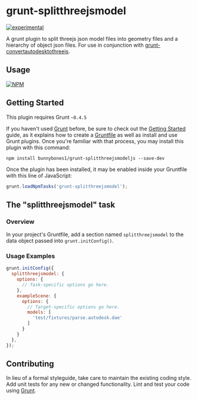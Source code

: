 # grunt-splitthreejsmodel

[![experimental](http://badges.github.io/stability-badges/dist/experimental.svg)](http://github.com/badges/stability-badges)

A grunt plugin to split threejs json model files into geometry files and a hierarchy of object json files. For use in conjunction with [grunt-convertautodesktothreejs](https://github.com/bunnybones1/grunt-convertautodesktothreejs).

## Usage

[![NPM](https://nodei.co/npm/grunt-splitthreejsmodel.png)](https://nodei.co/npm/grunt-splitthreejsmodel/)

## Getting Started
This plugin requires Grunt `~0.4.5`

If you haven't used [Grunt](http://gruntjs.com/) before, be sure to check out the [Getting Started](http://gruntjs.com/getting-started) guide, as it explains how to create a [Gruntfile](http://gruntjs.com/sample-gruntfile) as well as install and use Grunt plugins. Once you're familiar with that process, you may install this plugin with this command:

```shell
npm install bunnybones1/grunt-splitthreejsmodeljs --save-dev
```

Once the plugin has been installed, it may be enabled inside your Gruntfile with this line of JavaScript:

```js
grunt.loadNpmTasks('grunt-splitthreejsmodel');
```

## The "splitthreejsmodel" task

### Overview
In your project's Gruntfile, add a section named `splitthreejsmodel` to the data object passed into `grunt.initConfig()`.

### Usage Examples

```js
grunt.initConfig({
  splitthreejsmodel: {
    options: {
      // Task-specific options go here.
    },
    exampleScene: {
      options: {
        // Target-specific options go here.
        models: [
          'test/fixtures/parse.autodesk.dae'
        ]
      }
    }
  },
});
```

## Contributing
In lieu of a formal styleguide, take care to maintain the existing coding style. Add unit tests for any new or changed functionality. Lint and test your code using [Grunt](http://gruntjs.com/).